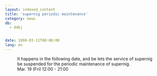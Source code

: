 ```yaml
---
layout: indexed_content
title: 'supernig periodic maintenance'
category: news
db:
  - ddbj


date: 1999-03-11T00:00:00
lang: en
---
```


<dd>It happens in the following date, and be lets the service of supernig be suspended for the periodic maintenance of supernig.<br>
<dd>Mar. 19 (Fri) 12:00 - 21:00</dd>
</dd>
